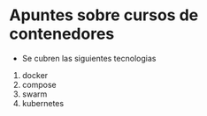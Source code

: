 # Apuntes sobre cursos de contenedores

- Se cubren las siguientes tecnologias

1. docker
2. compose
3. swarm
4. kubernetes
